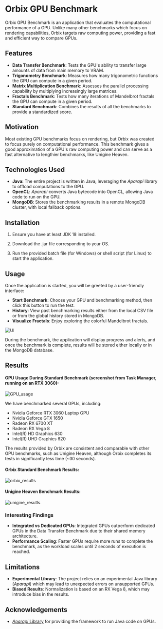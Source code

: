 # Orbix GPU Benchmark

Orbix GPU Benchmark is an application that evaluates the computational performance of a GPU. Unlike many other benchmarks which focus on rendering capabilities, Orbix targets raw computing power, providing a fast and efficient way to compare GPUs.

## Features

- **Data Transfer Benchmark**: Tests the GPU's ability to transfer large amounts of data from main memory to VRAM.
- **Trigonometry Benchmark**: Measures how many trigonometric functions the GPU can compute in a given period.
- **Matrix Multiplication Benchmark**: Assesses the parallel processing capability by multiplying increasingly large matrices.
- **Fractals Benchmark**: Tests how many iterations of Mandelbrot fractals the GPU can compute in a given period.
- **Standard Benchmark**: Combines the results of all the benchmarks to provide a standardized score.

## Motivation

Most existing GPU benchmarks focus on rendering, but Orbix was created to focus purely on computational performance. This benchmark gives a good approximation of a GPU's raw computing power and can serve as a fast alternative to lengthier benchmarks, like Unigine Heaven.

## Technologies Used

- **Java**: The entire project is written in Java, leveraging the *Aparapi* library to offload computations to the GPU.
- **OpenCL**: *Aparapi* converts Java bytecode into OpenCL, allowing Java code to run on the GPU.
- **MongoDB**: Stores the benchmarking results in a remote MongoDB cluster, with local fallback options.

## Installation

1. Ensure you have at least JDK 18 installed.

2. Download the .jar file corresponding to your OS.

3. Run the provided batch file (for Windows) or shell script (for Linux) to start the application.

## Usage

Once the application is started, you will be greeted by a user-friendly interface:

- **Start Benchmark**: Choose your GPU and benchmarking method, then click this button to run the test.
- **History**: View past benchmarking results either from the local CSV file or from the global history stored in MongoDB.
- **Visualize Fractals**: Enjoy exploring the colorful Mandelbrot fractals.

![UI](https://github.com/user-attachments/assets/23704339-c012-4957-a5be-c4c22c5aaf8f)

During the benchmark, the application will display progress and alerts, and once the benchmark is complete, results will be stored either locally or in the MongoDB database.

## Results

#### GPU Usage During Standard Benchmark (screenshot from Task Manager, running on an RTX 3060):

![GPU_usage](https://github.com/user-attachments/assets/6c4ffeb6-7732-4ced-94a2-e6254e865d1f)

We have benchmarked several GPUs, including:

- Nvidia Geforce RTX 3060 Laptop GPU
- Nvidia Geforce GTX 1650
- Radeon RX 6700 XT
- Radeon RX Vega 8
- Intel(R) HD Graphics 630
- Intel(R) UHD Graphics 620

The results provided by Orbix are consistent and comparable with other GPU benchmarks, such as Unigine Heaven, although Orbix completes its tests in significantly less time (~30 seconds).

#### Orbix Standard Benchmark Results:

![orbix_results](https://github.com/user-attachments/assets/f57aceb9-504d-4dc8-8aae-48a22782d1b6)

#### Unigine Heaven Benchmark Results:

![unigine_resutls](https://github.com/user-attachments/assets/eeada4e6-5481-4904-b145-ac779038a725)

### Interesting Findings

- **Integrated vs Dedicated GPUs**: Integrated GPUs outperform dedicated GPUs in the Data Transfer Benchmark due to their shared memory architecture.
- **Performance Scaling**: Faster GPUs require more runs to complete the benchmark, as the workload scales until 2 seconds of execution is reached.

## Limitations

- **Experimental Library**: The project relies on an experimental Java library (*Aparapi*) which may lead to unexpected errors on unsupported GPUs.
- **Biased Results**: Normalization is based on an RX Vega 8, which may introduce bias in the results.
## Acknowledgements

- [*Aparapi* Library](https://github.com/Syncleus/*Aparapi*-examples) for providing the framework to run Java code on GPUs.
